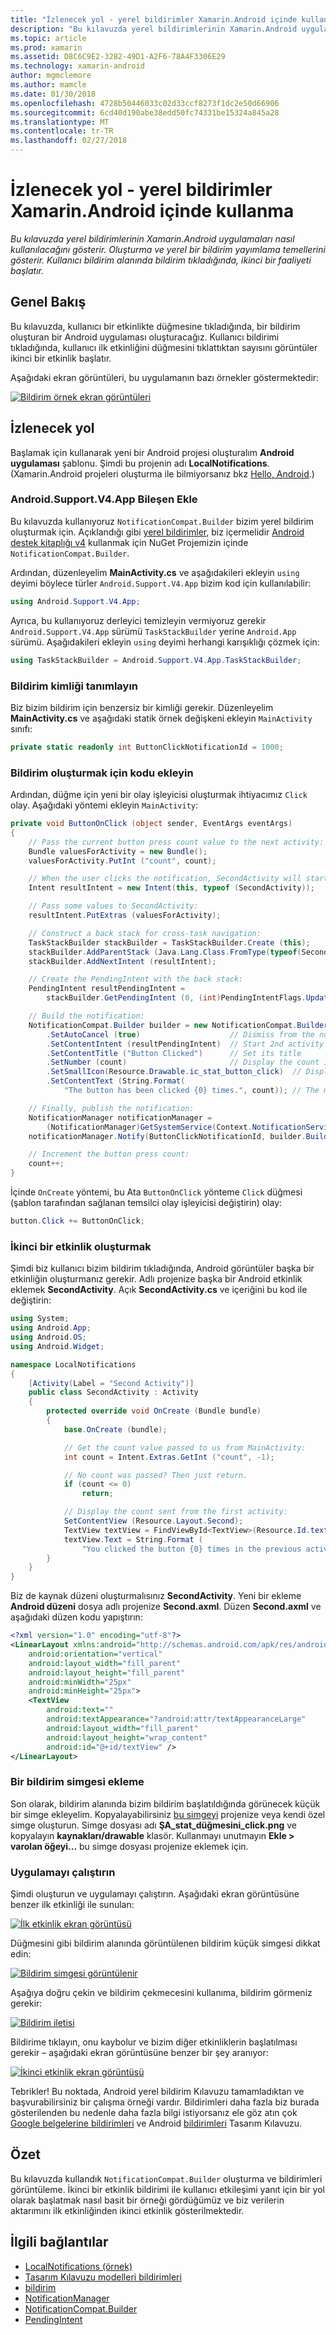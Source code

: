 ```yaml
---
title: "İzlenecek yol - yerel bildirimler Xamarin.Android içinde kullanma"
description: "Bu kılavuzda yerel bildirimlerinin Xamarin.Android uygulamaları nasıl kullanılacağını gösterir. Oluşturma ve yerel bir bildirim yayımlama temellerini gösterir. Kullanıcı bildirim alanında bildirim tıkladığında, ikinci bir faaliyeti başlatır."
ms.topic: article
ms.prod: xamarin
ms.assetid: D8C6C9E2-3282-49D1-A2F6-78A4F3306E29
ms.technology: xamarin-android
author: mgmclemore
ms.author: mamcle
ms.date: 01/30/2018
ms.openlocfilehash: 4728b50446033c02d33ccf8273f1dc2e50d66906
ms.sourcegitcommit: 6cd40d190abe38edd50fc74331be15324a845a28
ms.translationtype: MT
ms.contentlocale: tr-TR
ms.lasthandoff: 02/27/2018
---
```

# <a name="walkthrough---using-local-notifications-in-xamarinandroid"></a>İzlenecek yol - yerel bildirimler Xamarin.Android içinde kullanma

_Bu kılavuzda yerel bildirimlerinin Xamarin.Android uygulamaları nasıl kullanılacağını gösterir. Oluşturma ve yerel bir bildirim yayımlama temellerini gösterir. Kullanıcı bildirim alanında bildirim tıkladığında, ikinci bir faaliyeti başlatır._

<a name="overview" />

## <a name="overview"></a>Genel Bakış

Bu kılavuzda, kullanıcı bir etkinlikte düğmesine tıkladığında, bir bildirim oluşturan bir Android uygulaması oluşturacağız. Kullanıcı bildirimi tıkladığında, kullanıcı ilk etkinliğini düğmesini tıklattıktan sayısını görüntüler ikinci bir etkinlik başlatır.

Aşağıdaki ekran görüntüleri, bu uygulamanın bazı örnekler göstermektedir:

[![Bildirim örnek ekran görüntüleri](local-notifications-walkthrough-images/1-overview-sml.png)](local-notifications-walkthrough-images/1-overview.png)


<a name="walkthrough" />

## <a name="walkthrough"></a>İzlenecek yol

Başlamak için kullanarak yeni bir Android projesi oluşturalım **Android uygulaması** şablonu. Şimdi bu projenin adı **LocalNotifications**. (Xamarin.Android projeleri oluşturma ile bilmiyorsanız bkz [Hello, Android](~/android/get-started/hello-android/hello-android-quickstart.md).)

<a name="add-v4-support" />

### <a name="add-the-androidsupportv4app-component"></a>Android.Support.V4.App Bileşen Ekle

Bu kılavuzda kullanıyoruz `NotificationCompat.Builder` bizim yerel bildirim oluşturmak için. Açıklandığı gibi [yerel bildirimler](~/android/app-fundamentals/notifications/local-notifications.md), biz içermelidir [Android destek kitaplığı v4](https://www.nuget.org/packages/Xamarin.Android.Support.v4/) kullanmak için NuGet Projemizin içinde `NotificationCompat.Builder`.

Ardından, düzenleyelim **MainActivity.cs** ve aşağıdakileri ekleyin `using` deyimi böylece türler `Android.Support.V4.App` bizim kod için kullanılabilir:

```csharp
using Android.Support.V4.App;
```

Ayrıca, bu kullanıyoruz derleyici temizleyin vermiyoruz gerekir `Android.Support.V4.App` sürümü `TaskStackBuilder` yerine `Android.App` sürümü. Aşağıdakileri ekleyin `using` deyimi herhangi karışıklığı çözmek için:

```csharp
using TaskStackBuilder = Android.Support.V4.App.TaskStackBuilder;
```

<a name="define-id" />

### <a name="define-the-notification-id"></a>Bildirim kimliği tanımlayın

Biz bizim bildirim için benzersiz bir kimliği gerekir. Düzenleyelim **MainActivity.cs** ve aşağıdaki statik örnek değişkeni ekleyin `MainActivity` sınıfı:

```csharp
private static readonly int ButtonClickNotificationId = 1000;
```

<a name="add-code" />

### <a name="add-code-to-generate-the-notification"></a>Bildirim oluşturmak için kodu ekleyin

Ardından, düğme için yeni bir olay işleyicisi oluşturmak ihtiyacımız `Click` olay. Aşağıdaki yöntemi ekleyin `MainActivity`:

```csharp
private void ButtonOnClick (object sender, EventArgs eventArgs)
{
    // Pass the current button press count value to the next activity:
    Bundle valuesForActivity = new Bundle();
    valuesForActivity.PutInt ("count", count);

    // When the user clicks the notification, SecondActivity will start up.
    Intent resultIntent = new Intent(this, typeof (SecondActivity));

    // Pass some values to SecondActivity:
    resultIntent.PutExtras (valuesForActivity);

    // Construct a back stack for cross-task navigation:
    TaskStackBuilder stackBuilder = TaskStackBuilder.Create (this);
    stackBuilder.AddParentStack (Java.Lang.Class.FromType(typeof(SecondActivity)));
    stackBuilder.AddNextIntent (resultIntent);

    // Create the PendingIntent with the back stack:            
    PendingIntent resultPendingIntent =
        stackBuilder.GetPendingIntent (0, (int)PendingIntentFlags.UpdateCurrent);

    // Build the notification:
    NotificationCompat.Builder builder = new NotificationCompat.Builder (this)
        .SetAutoCancel (true)                    // Dismiss from the notif. area when clicked
        .SetContentIntent (resultPendingIntent)  // Start 2nd activity when the intent is clicked.
        .SetContentTitle ("Button Clicked")      // Set its title
        .SetNumber (count)                       // Display the count in the Content Info
        .SetSmallIcon(Resource.Drawable.ic_stat_button_click)  // Display this icon
        .SetContentText (String.Format(
            "The button has been clicked {0} times.", count)); // The message to display.

    // Finally, publish the notification:
    NotificationManager notificationManager =
        (NotificationManager)GetSystemService(Context.NotificationService);
    notificationManager.Notify(ButtonClickNotificationId, builder.Build());

    // Increment the button press count:
    count++;
}
```

İçinde `OnCreate` yöntemi, bu Ata `ButtonOnClick` yönteme `Click` düğmesi (şablon tarafından sağlanan temsilci olay işleyicisi değiştirin) olay:

```csharp
button.Click += ButtonOnClick;
```

<a name="second-activity" />

### <a name="create-a-second-activity"></a>İkinci bir etkinlik oluşturmak

Şimdi biz kullanıcı bizim bildirim tıkladığında, Android görüntüler başka bir etkinliğin oluşturmanız gerekir. Adlı projenize başka bir Android etkinlik eklemek **SecondActivity**. Açık **SecondActivity.cs** ve içeriğini bu kod ile değiştirin:

```csharp
using System;
using Android.App;
using Android.OS;
using Android.Widget;

namespace LocalNotifications
{
    [Activity(Label = "Second Activity")]
    public class SecondActivity : Activity
    {
        protected override void OnCreate (Bundle bundle)
        {
            base.OnCreate (bundle);

            // Get the count value passed to us from MainActivity:
            int count = Intent.Extras.GetInt ("count", -1);

            // No count was passed? Then just return.
            if (count <= 0)
                return;

            // Display the count sent from the first activity:
            SetContentView (Resource.Layout.Second);
            TextView textView = FindViewById<TextView>(Resource.Id.textView);
            textView.Text = String.Format (
                "You clicked the button {0} times in the previous activity.", count);
        }
    }
}
```

Biz de kaynak düzeni oluşturmalısınız **SecondActivity**. Yeni bir ekleme **Android düzeni** dosya adlı projenize **Second.axml**. Düzen **Second.axml** ve aşağıdaki düzen kodu yapıştırın:

```xml
<?xml version="1.0" encoding="utf-8"?>
<LinearLayout xmlns:android="http://schemas.android.com/apk/res/android"
    android:orientation="vertical"
    android:layout_width="fill_parent"
    android:layout_height="fill_parent"
    android:minWidth="25px"
    android:minHeight="25px">
    <TextView
        android:text=""
        android:textAppearance="?android:attr/textAppearanceLarge"
        android:layout_width="fill_parent"
        android:layout_height="wrap_content"
        android:id="@+id/textView" />
</LinearLayout>
```

<a name="add-icon" />

### <a name="add-a-notification-icon"></a>Bir bildirim simgesi ekleme

Son olarak, bildirim alanında bizim bildirim başlatıldığında görünecek küçük bir simge ekleyelim. Kopyalayabilirsiniz [bu simgeyi](local-notifications-walkthrough-images/ic-stat-button-click.png) projenize veya kendi özel simge oluşturun. Simge dosyası adı **ŞA\_stat\_düğmesini\_click.png** ve kopyalayın **kaynakları/drawable** klasör. Kullanmayı unutmayın **Ekle > varolan öğeyi...**  bu simge dosyası projenize eklemek için.

<a name="run-app" />

### <a name="run-the-application"></a>Uygulamayı çalıştırın

Şimdi oluşturun ve uygulamayı çalıştırın. Aşağıdaki ekran görüntüsüne benzer ilk etkinliği ile sunulan:

[ ![İlk etkinlik ekran görüntüsü](local-notifications-walkthrough-images/2-start-screen-sml.png)](local-notifications-walkthrough-images/2-start-screen.png)

Düğmesini gibi bildirim alanında görüntülenen bildirim küçük simgesi dikkat edin:

[ ![Bildirim simgesi görüntülenir](local-notifications-walkthrough-images/3-notification-icon-sml.png)](local-notifications-walkthrough-images/3-notification-icon.png)

Aşağıya doğru çekin ve bildirim çekmecesini kullanıma, bildirim görmeniz gerekir:

[ ![Bildirim iletisi](local-notifications-walkthrough-images/4-notifications-sml.png)](local-notifications-walkthrough-images/4-notifications.png)

Bildirime tıklayın, onu kaybolur ve bizim diğer etkinliklerin başlatılması gerekir &ndash; aşağıdaki ekran görüntüsüne benzer bir şey aranıyor:

[ ![İkinci etkinlik ekran görüntüsü](local-notifications-walkthrough-images/5-second-activity-sml.png)](local-notifications-walkthrough-images/5-second-activity.png)

Tebrikler! Bu noktada, Android yerel bildirim Kılavuzu tamamladıktan ve başvurabilirsiniz bir çalışma örneği vardır. Bildirimleri daha fazla biz burada gösterilenden bu nedenle daha fazla bilgi istiyorsanız ele göz atın çok [Google belgelerine bildirimleri](http://developer.android.com/guide/topics/ui/notifiers/notifications.html) ve Android [bildirimleri](http://developer.android.com/design/patterns/notifications.html) Tasarım Kılavuzu.


<a name="summary" />

## <a name="summary"></a>Özet

Bu kılavuzda kullandık `NotificationCompat.Builder` oluşturma ve bildirimleri görüntüleme. İkinci bir etkinlik bildirimi ile kullanıcı etkileşimi yanıt için bir yol olarak başlatmak nasıl basit bir örneği gördüğümüz ve biz verilerin aktarımını ilk etkinliğinden ikinci etkinlik gösterilmektedir.


## <a name="related-links"></a>İlgili bağlantılar

- [LocalNotifications (örnek)](https://developer.xamarin.com/samples/monodroid/LocalNotifications/)
- [Tasarım Kılavuzu modelleri bildirimleri](http://developer.android.com/design/patterns/notifications.html)
- [bildirim](https://developer.xamarin.com/api/type/Android.App.Notification/)
- [NotificationManager](https://developer.xamarin.com/api/type/Android.App.NotificationManager/)
- [NotificationCompat.Builder](https://developer.android.com/reference/android/support/v4/app/NotificationCompat.Builder.html)
- [PendingIntent](https://developer.xamarin.com/api/type/Android.App.PendingIntent/)
